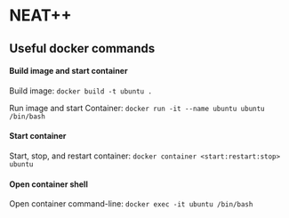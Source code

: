 # NEAT++

## Useful docker commands

#### Build image and start container
Build image: `docker build -t ubuntu .`

Run image and start Container: `docker run -it --name ubuntu ubuntu /bin/bash`

#### Start container
Start, stop, and restart container: `docker container <start:restart:stop> ubuntu`

#### Open container shell
Open container command-line: `docker exec -it ubuntu /bin/bash`
